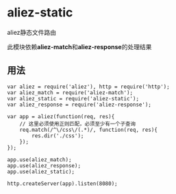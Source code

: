 # aliez-static

aliez静态文件路由

此模块依赖**aliez-match**和**aliez-response**的处理结果

## 用法

```
var aliez = require('aliez'), http = require('http');
var aliez_match = require('aliez-match');
var aliez_static = require('aliez-static');
var aliez_response = require('aliez-response');

var app = aliez(function(req, res){
	// 这里必须使用正则匹配，必须至少有一个子查询
	req.match(/^\/css\/(.*)/, function(req, res){
		res.dir('./css');
	});
});

app.use(aliez_match);
app.use(aliez_response);
app.use(aliez_static);

http.createServer(app).listen(8080);
```